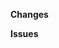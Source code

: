 <!--
Ensure your title is short, descriptive, and in the imperative mood (Fix X, Change Y, instead of Fixed X, Changed Y).
For a good inspiration of what to write in commit messages and PRs please review https://chris.beams.io/posts/git-commit/ and our documentation.
-->

**Changes**
<!-- Describe your changes here in 1-5 sentences. -->

**Issues**
<!-- Tag any issues that this PR solves here.
ex. Fixes # -->
